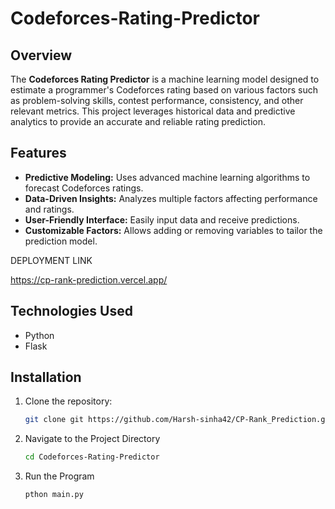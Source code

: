 # Codeforces-Rating-Predictor

## Overview
The **Codeforces Rating Predictor** is a machine learning model designed to estimate a programmer's Codeforces rating based on various factors such as problem-solving skills, contest performance, consistency, and other relevant metrics. This project leverages historical data and predictive analytics to provide an accurate and reliable rating prediction.

## Features
- **Predictive Modeling:** Uses advanced machine learning algorithms to forecast Codeforces ratings.
- **Data-Driven Insights:** Analyzes multiple factors affecting performance and ratings.
- **User-Friendly Interface:** Easily input data and receive predictions.
- **Customizable Factors:** Allows adding or removing variables to tailor the prediction model.


DEPLOYMENT LINK

https://cp-rank-prediction.vercel.app/

## Technologies Used
- Python
- Flask

## Installation
1. Clone the repository:
   ```bash
   git clone git https://github.com/Harsh-sinha42/CP-Rank_Prediction.git
   ```
2. Navigate to the Project Directory
   ```bash
   cd Codeforces-Rating-Predictor
   ```
3. Run the Program
   ```bash
   pthon main.py
   ```

